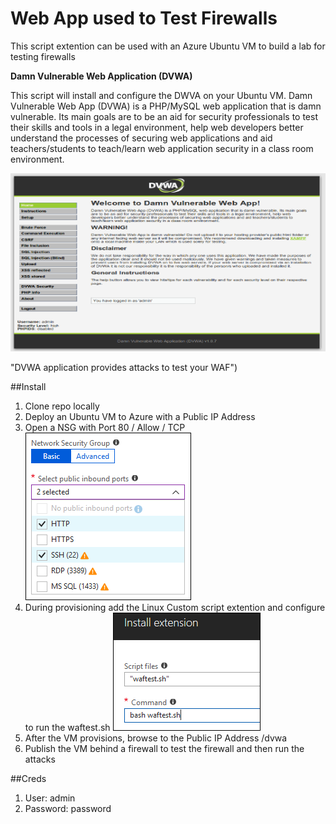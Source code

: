 # Web App used to Test Firewalls
This script extention can be used with an Azure Ubuntu VM to build a lab for testing firewalls

**Damn Vulnerable Web Application (DVWA)**

This script will install and configure the DWVA on your Ubuntu VM. Damn Vulnerable Web App (DVWA) is a PHP/MySQL web application that is damn vulnerable. Its main goals are to be an aid for security professionals to test their skills and tools in a legal environment, help web developers better understand the processes of securing web applications and aid teachers/students to teach/learn web application security in a class room environment.

![img](https://github.com/deltadan/waftest/blob/master/media/dvwa.png)

"DVWA application provides attacks to test your WAF")

##Install
1. Clone repo locally
1. Deploy an Ubuntu VM to Azure with a Public IP Address
1. Open a NSG with Port 80 / Allow / TCP
![img](https://github.com/deltadan/waftest/blob/master/media/nsg.png)
1. During provisioning add the Linux Custom script extention and configure to run the waftest.sh
![img](https://github.com/deltadan/waftest/blob/master/media/script.png)
1. After the VM provisions, browse to the Public IP Address /dvwa
1. Publish the VM behind a firewall to test the firewall and then run the attacks

##Creds
1. User: admin
1. Password: password

